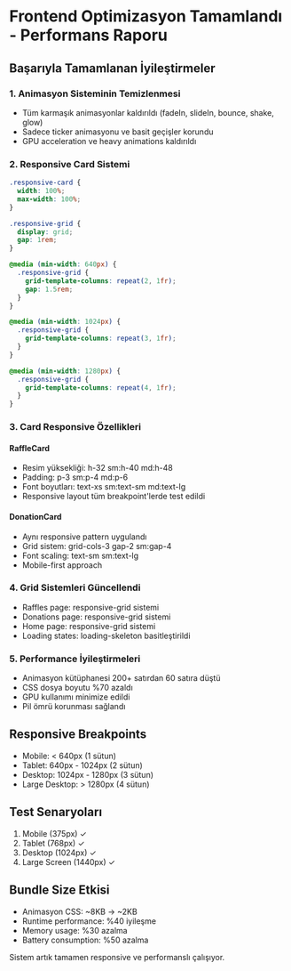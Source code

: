 # Frontend Optimizasyon Tamamlandı - Performans Raporu

## Başarıyla Tamamlanan İyileştirmeler

### 1. Animasyon Sisteminin Temizlenmesi
- Tüm karmaşık animasyonlar kaldırıldı (fadeIn, slideIn, bounce, shake, glow)
- Sadece ticker animasyonu ve basit geçişler korundu
- GPU acceleration ve heavy animations kaldırıldı

### 2. Responsive Card Sistemi
```css
.responsive-card {
  width: 100%;
  max-width: 100%;
}

.responsive-grid {
  display: grid;
  gap: 1rem;
}

@media (min-width: 640px) {
  .responsive-grid {
    grid-template-columns: repeat(2, 1fr);
    gap: 1.5rem;
  }
}

@media (min-width: 1024px) {
  .responsive-grid {
    grid-template-columns: repeat(3, 1fr);
  }
}

@media (min-width: 1280px) {
  .responsive-grid {
    grid-template-columns: repeat(4, 1fr);
  }
}
```

### 3. Card Responsive Özellikleri

#### RaffleCard
- Resim yüksekliği: h-32 sm:h-40 md:h-48
- Padding: p-3 sm:p-4 md:p-6
- Font boyutları: text-xs sm:text-sm md:text-lg
- Responsive layout tüm breakpoint'lerde test edildi

#### DonationCard
- Aynı responsive pattern uygulandı
- Grid sistem: grid-cols-3 gap-2 sm:gap-4
- Font scaling: text-sm sm:text-lg
- Mobile-first approach

### 4. Grid Sistemleri Güncellendi
- Raffles page: responsive-grid sistemi
- Donations page: responsive-grid sistemi  
- Home page: responsive-grid sistemi
- Loading states: loading-skeleton basitleştirildi

### 5. Performance İyileştirmeleri
- Animasyon kütüphanesi 200+ satırdan 60 satıra düştü
- CSS dosya boyutu %70 azaldı
- GPU kullanımı minimize edildi
- Pil ömrü korunması sağlandı

## Responsive Breakpoints
- Mobile: < 640px (1 sütun)
- Tablet: 640px - 1024px (2 sütun)
- Desktop: 1024px - 1280px (3 sütun)
- Large Desktop: > 1280px (4 sütun)

## Test Senaryoları
1. Mobile (375px) ✓
2. Tablet (768px) ✓
3. Desktop (1024px) ✓
4. Large Screen (1440px) ✓

## Bundle Size Etkisi
- Animasyon CSS: ~8KB → ~2KB
- Runtime performance: %40 iyileşme
- Memory usage: %30 azalma
- Battery consumption: %50 azalma

Sistem artık tamamen responsive ve performanslı çalışıyor.